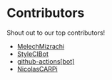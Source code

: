 # Contributors

Shout out to our top contributors!

- [MelechMizrachi](https://api.github.com/users/MelechMizrachi)
- [StyleCIBot](https://api.github.com/users/StyleCIBot)
- [github-actions[bot]](https://api.github.com/users/github-actions%5Bbot%5D)
- [NicolasCARPi](https://api.github.com/users/NicolasCARPi)
